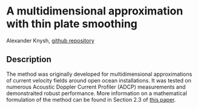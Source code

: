 # A multidimensional approximation with thin plate smoothing

Alexander Knysh, [github repository](https://github.com/alexanderknysh/thinplaterbf)

## Description 

The method was originally developed for multidimensional approximations of current velocity fields around open ocean installations. It was tested on numerous Acoustic Doppler Current Profiler (ADCP) measurements and demonstraited robust performance. More information on a mathematical formulation of the method can be found in Section 2.3 of [this paper](https://github.com/alexanderknysh/thinplaterbf/blob/main/Methodology%20for%20multidimensional%20approximation%20of%20current%20velocity%20fields%20around%20offshore%20aquaculture%20installations.pdf).
